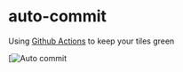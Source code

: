 # auto-commit

Using [Github Actions](https://github.com/features/actions) to keep your tiles green

[![Auto commit](https://github.com/WysockiD/auto-commits/actions)
